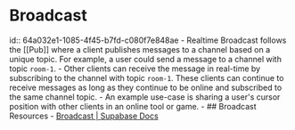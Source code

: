 # Broadcast
id:: 64a032e1-1085-4f45-b7fd-c080f7e848ae
	- Realtime Broadcast follows the [[Pub]] where a client publishes messages to a channel based on a unique topic. For example, a user could send a message to a channel with topic `room-1`.
	- Other clients can receive the message in real-time by subscribing to the channel with topic `room-1`. These clients can continue to receive messages as long as they continue to be online and subscribed to the same channel topic.
	- An example use-case is sharing a user's cursor position with other clients in an online tool or game.
	- ## Broadcast Resources
		- [Broadcast | Supabase Docs](https://supabase.com/docs/guides/realtime/broadcast)